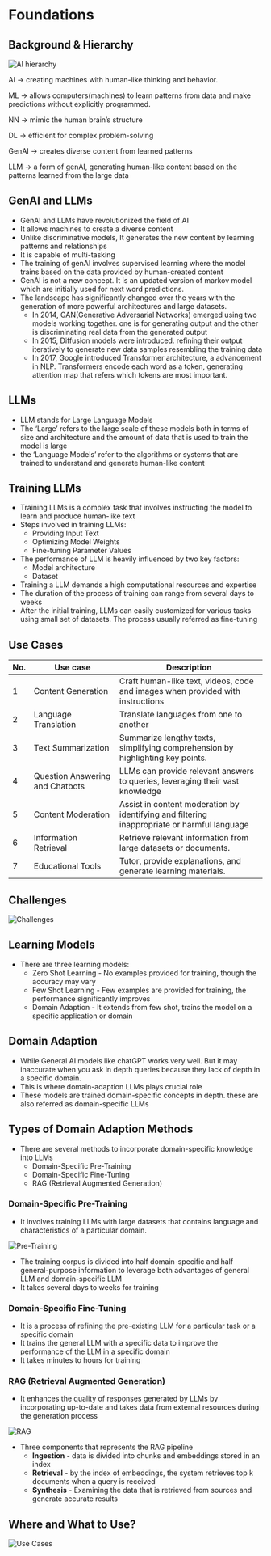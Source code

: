 # Foundations

## Background & Hierarchy

![AI hierarchy](Foundations/Untitled.png)

AI      → creating machines with human-like thinking and behavior.

ML     → allows computers(machines) to learn patterns from data and make predictions without explicitly programmed.

NN     → mimic the human brain’s structure

DL      → efficient for complex problem-solving 

GenAI → creates diverse content from learned patterns

LLM    → a form of genAI, generating human-like content based on the patterns learned from the large data

## GenAI and LLMs

- GenAI and LLMs have revolutionized the field of AI
- It allows machines to create a diverse content
- Unlike discriminative models, It  generates the new content by learning patterns and relationships
- It is capable of multi-tasking
- The training of genAI involves supervised learning where the model trains based on the data provided by human-created content
- GenAI is not a new concept. It is an updated version of markov model which are initially used for next word predictions.
- The landscape has significantly changed over the years with the generation of more powerful architectures and large datasets.
    - In 2014, GAN(Generative Adversarial Networks) emerged using two models working together. one is for generating output and the other is discriminating real data from the generated output
    - In 2015, Diffusion models were introduced. refining their output iteratively to generate new data samples resembling the training data
    - In 2017, Google introduced Transformer architecture, a advancement in NLP. Transformers encode each word as a token, generating  attention map that refers which tokens are most important.

## LLMs

- LLM stands for Large Language Models
- The ‘Large’ refers to the large scale of these models both in terms of size and architecture and the amount of data that is used to train the model is large
- the ‘Language Models’ refer to the algorithms or systems that are trained to understand and generate human-like content

## Training LLMs

- Training LLMs is a complex task that involves instructing the model to learn and produce human-like text
- Steps involved in training LLMs:
    - Providing Input Text
    - Optimizing Model Weights
    - Fine-tuning Parameter Values
- The performance of LLM is heavily influenced by two key factors:
    - Model architecture
    - Dataset
- Training a LLM demands a high computational resources and expertise
- The duration of the process of training can range from several days to weeks
- After the initial training, LLMs can easily customized for various tasks using small set of datasets. The process usually referred as fine-tuning

## Use Cases

| No. | Use case | Description |
| --- | --- | --- |
| 1 | Content Generation | Craft human-like text, videos, code and images when provided with instructions |
| 2 | Language Translation | Translate languages from one to another |
| 3 | Text Summarization | Summarize lengthy texts, simplifying comprehension by highlighting key points. |
| 4 | Question Answering and Chatbots | LLMs can provide relevant answers to queries, leveraging their vast knowledge |
| 5 | Content Moderation | Assist in content moderation by identifying and filtering inappropriate or harmful language |
| 6 | Information Retrieval | Retrieve relevant information from large datasets or documents. |
| 7 | Educational Tools | Tutor, provide explanations, and generate learning materials. |

## Challenges

![Challenges](Foundations/Untitled%201.png)

## Learning Models

- There are three learning models:
    - Zero Shot Learning - No examples provided for training, though the accuracy may vary
    - Few Shot Learning - Few examples are provided for training, the performance significantly improves
    - Domain Adaption - It extends from few shot, trains the model on a specific application or domain

## Domain Adaption

- While General AI models like chatGPT works very well. But it may inaccurate when you ask in depth queries because they lack of depth in a specific domain.
- This is where domain-adaption LLMs plays crucial role
- These models are trained domain-specific concepts in depth. these are also referred as domain-specific LLMs

## Types of Domain Adaption Methods

- There are several methods to incorporate domain-specific knowledge into LLMs
    - Domain-Specific Pre-Training
    - Domain-Specific Fine-Tuning
    - RAG (Retrieval Augmented Generation)

### Domain-Specific Pre-Training

- It involves training LLMs with large datasets that contains language and characteristics of a particular domain.

![Pre-Training](Foundations/Untitled%202.png)

- The training corpus is divided into half domain-specific and  half general-purpose information to leverage both advantages of general LLM and domain-specific LLM
- It takes several days to weeks for training

### Domain-Specific Fine-Tuning

- It is a process of refining the pre-existing LLM for a particular task or a specific domain
- It trains the general LLM with a specific data to improve the performance of the LLM in a specific domain
- It takes minutes to hours for training

### RAG (Retrieval Augmented Generation)

- It enhances the quality of responses generated by LLMs by incorporating up-to-date and takes data from external resources during the generation process

![RAG](Foundations/Untitled%203.png)

- Three components that represents the RAG pipeline
    - **Ingestion** - data is divided into chunks and embeddings stored in an index
    - **Retrieval** - by the index of embeddings, the system retrieves top k documents when a query is received
    - **Synthesis** - Examining the data that is retrieved from sources and generate accurate results

## Where and What to Use?

![Use Cases](Foundations/Untitled%204.png)